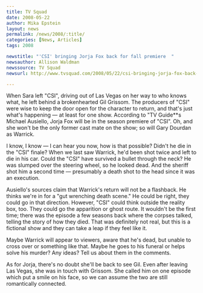 ```yaml
---
title: TV Squad
date: 2008-05-22
author: Mika Epstein
layout: news
permalink: /news/2008/:title/
categories: [News, Articles]
tags: 2008

newstitle: "'CSI' bringing Jorja Fox back for fall premiere  "
newsauthor: Allison Waldman  
newssource: TV Squad  
newsurl: http://www.tvsquad.com/2008/05/22/csi-bringing-jorja-fox-back-for-fall-premiere/  

---
```


When Sara left "CSI", driving out of Las Vegas on her way to who knows what, he left behind a brokenhearted Gil Grissom. The producers of "CSI" were wise to keep the door open for the character to return, and that's just what's happening &#8212; at least for one show. According to "TV Guide**s Michael Ausiello, Jorja Fox will be in the season premiere of "CSI". Oh, and she won't be the only former cast mate on the show; so will Gary Dourdan as Warrick.

I know, I know &#8212; I can hear you now, how is that possible? Didn't he die in the "CSI" finale? When we last saw Warrick, he'd been shot twice and left to die in his car. Could the "CSI" have survived a bullet through the neck? He was slumped over the steering wheel, so he looked dead. And the sheriff shot him a second time &#8212; presumably a death shot to the head since it was an execution.

Ausiello's sources claim that Warrick's return will not be a flashback. He thinks we're in for a "gut wrenching death scene." He could be right, they could go in that direction. However, "CSI" could think outside the reality box, too. They could go the apparition or ghost route. It wouldn't be the first time; there was the episode a few seasons back where the corpses talked, telling the story of how they died. That was definitely not real, but this is a fictional show and they can take a leap if they feel like it. 

Maybe Warrick will appear to viewers, aware that he's dead, but unable to cross over or something like that. Maybe he goes to his funeral or helps solve his murder? Any ideas? Tell us about them in the comments.

As for Jorja, there's no doubt she'll be back to see Gil. Even after leaving Las Vegas, she was in touch with Grissom. She called him on one episode which put a smile on his face, so we can assume the two are still romantically connected.  
